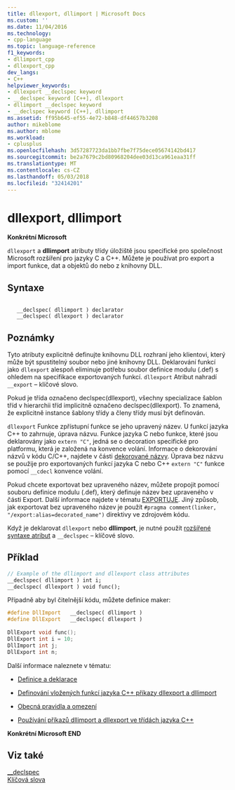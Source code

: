 ```yaml
---
title: dllexport, dllimport | Microsoft Docs
ms.custom: ''
ms.date: 11/04/2016
ms.technology:
- cpp-language
ms.topic: language-reference
f1_keywords:
- dllimport_cpp
- dllexport_cpp
dev_langs:
- C++
helpviewer_keywords:
- dllexport __declspec keyword
- __declspec keyword [C++], dllexport
- dllimport __declspec keyword
- __declspec keyword [C++], dllimport
ms.assetid: ff95b645-ef55-4e72-b848-df44657b3208
author: mikeblome
ms.author: mblome
ms.workload:
- cplusplus
ms.openlocfilehash: 3d57287723da1bb7fbe7f75dece05674142bd417
ms.sourcegitcommit: be2a7679c2bd80968204dee03d13ca961eaa31ff
ms.translationtype: MT
ms.contentlocale: cs-CZ
ms.lasthandoff: 05/03/2018
ms.locfileid: "32414201"
---
```

# <a name="dllexport-dllimport"></a>dllexport, dllimport
**Konkrétní Microsoft**  
  
 `dllexport` a **dllimport** atributy třídy úložiště jsou specifické pro společnost Microsoft rozšíření pro jazyky C a C++. Můžete je používat pro export a import funkce, dat a objektů do nebo z knihovny DLL.  
  
## <a name="syntax"></a>Syntaxe  
  
```  
  
   __declspec( dllimport ) declarator  
   __declspec( dllexport ) declarator  
```  
  
## <a name="remarks"></a>Poznámky  
 Tyto atributy explicitně definujte knihovnu DLL rozhraní jeho klientovi, který může být spustitelný soubor nebo jiné knihovny DLL. Deklarování funkcí jako `dllexport` alespoň eliminuje potřebu soubor definice modulu (.def) s ohledem na specifikace exportovaných funkcí. `dllexport` Atribut nahradí `__export` – klíčové slovo.  
  
 Pokud je třída označeno declspec(dllexport), všechny specializace šablon tříd v hierarchii tříd implicitně označeno declspec(dllexport). To znamená, že explicitně instance šablony třídy a členy třídy musí být definován.  
  
 `dllexport` Funkce zpřístupní funkce se jeho upravený název. U funkcí jazyka C++ to zahrnuje, úprava názvu. Funkce jazyka C nebo funkce, které jsou deklarovány jako `extern "C"`, jedná se o decoration specifické pro platformu, která je založená na konvence volání. Informace o dekorování názvů v kódu C/C++, najdete v části [dekorované názvy](../build/reference/decorated-names.md). Úprava bez názvu se použije pro exportovaných funkcí jazyka C nebo C++ `extern "C"` funkce pomocí `__cdecl` konvence volání.  
  
 Pokud chcete exportovat bez upraveného název, můžete propojit pomocí souboru definice modulu (.def), který definuje název bez upraveného v části Export. Další informace najdete v tématu [EXPORTUJE](../build/reference/exports.md). Jiný způsob, jak exportovat bez upraveného název je použít `#pragma comment(linker, "/export:alias=decorated_name")` direktivy ve zdrojovém kódu.  
  
 Když je deklarovat `dllexport` nebo **dllimport**, je nutné použít [rozšířené syntaxe atribut](../cpp/declspec.md) a `__declspec` – klíčové slovo.  
  
## <a name="example"></a>Příklad  
  
```cpp  
// Example of the dllimport and dllexport class attributes  
__declspec( dllimport ) int i;  
__declspec( dllexport ) void func();  
```  
  
 Případně aby byl čitelnější kódu, můžete definice maker:  
  
```cpp  
#define DllImport   __declspec( dllimport )  
#define DllExport   __declspec( dllexport )  
  
DllExport void func();  
DllExport int i = 10;  
DllImport int j;  
DllExport int n;  
```  
  
 Další informace naleznete v tématu:  
  
-   [Definice a deklarace](../cpp/definitions-and-declarations-cpp.md)  
  
-   [Definování vložených funkcí jazyka C++ příkazy dllexport a dllimport](../cpp/defining-inline-cpp-functions-with-dllexport-and-dllimport.md)  
  
-   [Obecná pravidla a omezení](../cpp/general-rules-and-limitations.md)  
  
-   [Používání příkazů dllimport a dllexport ve třídách jazyka C++](../cpp/using-dllimport-and-dllexport-in-cpp-classes.md)  
  
 **Konkrétní Microsoft END**  
  
## <a name="see-also"></a>Viz také  
 [__declspec](../cpp/declspec.md)   
 [Klíčová slova](../cpp/keywords-cpp.md)